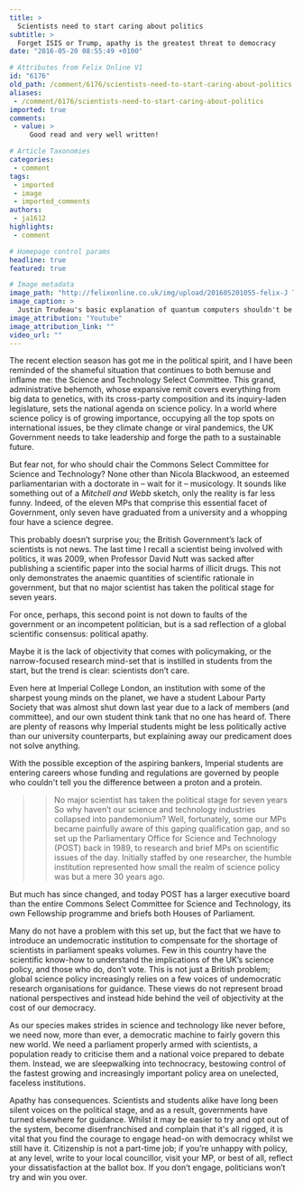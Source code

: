 ```yaml
---
title: >
  Scientists need to start caring about politics
subtitle: >
  Forget ISIS or Trump, apathy is the greatest threat to democracy
date: "2016-05-20 08:55:49 +0100"

# Attributes from Felix Online V1
id: "6176"
old_path: /comment/6176/scientists-need-to-start-caring-about-politics
aliases:
 - /comment/6176/scientists-need-to-start-caring-about-politics
imported: true
comments:
 - value: >
     Good read and very well written!

# Article Taxonomies
categories:
 - comment
tags:
 - imported
 - image
 - imported_comments
authors:
 - ja1612
highlights:
 - comment

# Homepage control params
headline: true
featured: true

# Image metadata
image_path: "http://felixonline.co.uk/img/upload/201605201055-felix-J Trudeau quantum.jpg"
image_caption: >
  Justin Trudeau's basic explanation of quantum computers shouldn't be an exception to the norm.
image_attribution: "Youtube"
image_attribution_link: ""
video_url: ""
---
```


The recent election season has got me in the political spirit, and I have been reminded of the shameful situation that continues to both bemuse and inflame me: the Science and Technology Select Committee. This grand, administrative behemoth, whose expansive remit covers everything from big data to genetics, with its cross-party composition and its inquiry-laden legislature, sets the national agenda on science policy. In a world where science policy is of growing importance, occupying all the top spots on international issues, be they climate change or viral pandemics, the UK Government needs to take leadership and forge the path to a sustainable future.

But fear not, for who should chair the Commons Select Committee for Science and Technology? None other than Nicola Blackwood, an esteemed parliamentarian with a doctorate in – wait for it – musicology. It sounds like something out of a _Mitchell and Webb_ sketch, only the reality is far less funny. Indeed, of the eleven MPs that comprise this essential facet of Government, only seven have graduated from a university and a whopping four have a science degree.

This probably doesn’t surprise you; the British Government’s lack of scientists is not news. The last time I recall a scientist being involved with politics, it was 2009, when Professor David Nutt was sacked after publishing a scientific paper into the social harms of illicit drugs. This not only demonstrates the anaemic quantities of scientific rationale in government, but that no major scientist has taken the political stage for seven years.

For once, perhaps, this second point is not down to faults of the government or an incompetent politician, but is a sad reflection of a global scientific consensus: political apathy.

Maybe it is the lack of objectivity that comes with policymaking, or the narrow-focused research mind-set that is instilled in students from the start, but the trend is clear: scientists don’t care.

Even here at Imperial College London, an institution with some of the sharpest young minds on the planet, we have a student Labour Party Society that was almost shut down last year due to a lack of members (and committee), and our own student think tank that no one has heard of. There are plenty of reasons why Imperial students might be less politically active than our university counterparts, but explaining away our predicament does not solve anything.

With the possible exception of the aspiring bankers, Imperial students are entering careers whose funding and regulations are governed by people who couldn't tell you the difference between a proton and a protein.
> > No major scientist has taken the political stage for seven years
So why haven’t our science and technology industries collapsed into pandemonium? Well, fortunately, some our MPs became painfully aware of this gaping qualification gap, and so set up the Parliamentary Office for Science and Technology (POST) back in 1989, to research and brief MPs on scientific issues of the day. Initially staffed by one researcher, the humble institution represented how small the realm of science policy was but a mere 30 years ago.

But much has since changed, and today POST has a larger executive board than the entire Commons Select Committee for Science and Technology, its own Fellowship programme and briefs both Houses of Parliament.

Many do not have a problem with this set up, but the fact that we have to introduce an undemocratic institution to compensate for the shortage of scientists in parliament speaks volumes. Few in this country have the scientific know-how to understand the implications of the UK’s science policy, and those who do, don’t vote. This is not just a British problem; global science policy increasingly relies on a few voices of undemocratic research organisations for guidance. These views do not represent broad national perspectives and instead hide behind the veil of objectivity at the cost of our democracy.

As our species makes strides in science and technology like never before, we need now, more than ever, a democratic machine to fairly govern this new world. We need a parliament properly armed with scientists, a population ready to criticise them and a national voice prepared to debate them. Instead, we are sleepwalking into technocracy, bestowing control of the fastest growing and increasingly important policy area on unelected, faceless institutions.

Apathy has consequences. Scientists and students alike have long been silent voices on the political stage, and as a result, governments have turned elsewhere for guidance. Whilst it may be easier to try and opt out of the system, become disenfranchised and complain that it's all rigged, it is vital that you find the courage to engage head-on with democracy whilst we still have it. Citizenship is not a part-time job; if you’re unhappy with policy, at any level, write to your local councillor, visit your MP, or best of all, reflect your dissatisfaction at the ballot box. If you don’t engage, politicians won’t try and win you over.
